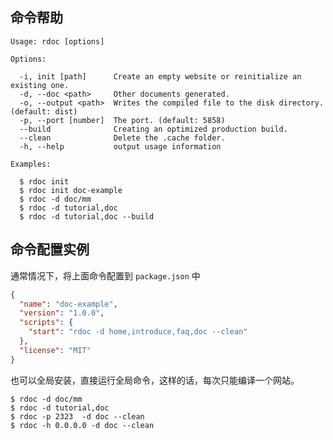 <!--
title: 命令说明 
sort: 1
-->


## 命令帮助

```shell
Usage: rdoc [options]

Options:

  -i, init [path]      Create an empty website or reinitialize an existing one.
  -d, --doc <path>     Other documents generated.
  -o, --output <path>  Writes the compiled file to the disk directory. (default: dist)
  -p, --port [number]  The port. (default: 5858)
  --build              Creating an optimized production build.
  --clean              Delete the .cache folder.
  -h, --help           output usage information

Examples:

  $ rdoc init
  $ rdoc init doc-example
  $ rdoc -d doc/mm
  $ rdoc -d tutorial,doc
  $ rdoc -d tutorial,doc --build
```


## 命令配置实例

通常情况下，将上面命令配置到 `package.json` 中

```json
{
  "name": "doc-example",
  "version": "1.0.0",
  "scripts": {
    "start": "rdoc -d home,introduce,faq,doc --clean"
  },
  "license": "MIT"
}
```

也可以全局安装，直接运行全局命令，这样的话，每次只能编译一个网站。

```shell
$ rdoc -d doc/mm
$ rdoc -d tutorial,doc
$ rdoc -p 2323  -d doc --clean
$ rdoc -h 0.0.0.0 -d doc --clean
```


